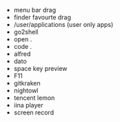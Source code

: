 - menu bar drag
- finder favourte drag
- /user/applications (user only apps)
- go2shell
- open .
- code .
- alfred
- dato
- space key preview
- F11
- gitkraken
- nightowl
- tencent lemon
- iina player
- screen record